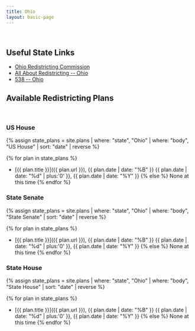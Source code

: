 ```yaml
---
title: Ohio
layout: basic-page
---
```


<br>

Useful State Links
---
- [Ohio Redistricting Commission](https://www.redistricting.ohio.gov/)
- [All About Redistricting -- Ohio](https://redistricting.lls.edu/state/ohio/?cycle=2020&level=Congress&startdate=)
- [538 -- Ohio](https://projects.fivethirtyeight.com/redistricting-2022-maps/ohio/)

Available Redistricting Plans
---

<br>

### US House

{% assign state_plans = site.plans | where: "state", "Ohio" | where: "body", "US House" | sort: "date" | reverse %}

{% for plan in state_plans %}
- [{{ plan.title }}]({{ plan.url }}), {{ plan.date | date: "%B" }} {{ plan.date | date: "%d" | plus:'0' }}, {{ plan.date | date: "%Y" }}
{% else %}
None at this time
{% endfor %}

### State Senate

{% assign state_plans = site.plans | where: "state", "Ohio" | where: "body", "State Senate" | sort: "date" | reverse %}

{% for plan in state_plans %}
- [{{ plan.title }}]({{ plan.url }}), {{ plan.date | date: "%B" }} {{ plan.date | date: "%d" | plus:'0' }}, {{ plan.date | date: "%Y" }}
{% else %}
None at this time
{% endfor %}


### State House

{% assign state_plans = site.plans | where: "state", "Ohio" | where: "body", "State House" | sort: "date" | reverse %}

{% for plan in state_plans %}
- [{{ plan.title }}]({{ plan.url }}), {{ plan.date | date: "%B" }} {{ plan.date | date: "%d" | plus:'0' }}, {{ plan.date | date: "%Y" }}
{% else %}
None at this time
{% endfor %}
